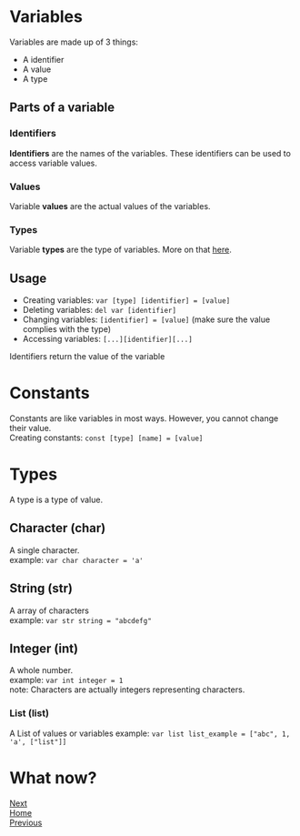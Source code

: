 # Variables
Variables are made up of 3 things:
- A identifier
- A value
- A type
## Parts of a variable
### Identifiers
**Identifiers** are the names of the variables. These identifiers can be used to access variable values.
### Values
Variable **values** are the actual values of the variables.
### Types
Variable **types** are the type of variables. More on that [here](#types-1).
## Usage
- Creating variables: `var [type] [identifier] = [value]`  
- Deleting variables: `del var [identifier]`  
- Changing variables: `[identifier] = [value]` (make sure the value complies with the type)  
- Accessing variables: `[...][identifier][...]`

Identifiers return the value of the variable
# Constants
Constants are like variables in most ways. However, you cannot change their value.  
Creating constants: `const [type] [name] = [value]`
# Types
A type is a type of value.
## Character (char)
A single character.  
example: `var char character = 'a'`
## String (str)
A array of characters  
example: `var str string = "abcdefg"`
## Integer (int)
A whole number.  
example: `var int integer = 1`  
note: Characters are actually integers representing characters.
### List (list)
A List of values or variables
example: `var list list_example = ["abc", 1, 'a', ["list"]]`
# What now?
[Next](4_base-functions.md)  
[Home](1_getting-started.md)  
[Previous](3_variables.md)
